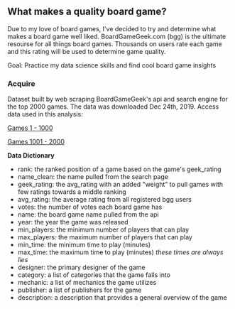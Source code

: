 ## What makes a quality board game? 

Due to my love of board games, I've decided to try and determine what makes a board game well liked. BoardGameGeek.com (bgg) is the ultimate resourse for all things board games. Thousands on users rate each game and this rating will be used to determine game quality. 

Goal: Practice my data science skills and find cool board game insights

### Acquire
Dataset built by web scraping BoardGameGeek's api and search engine for the top 2000 games. 
The data was downloaded Dec 24th, 2019. Access data used in this analysis: 

[Games 1 - 1000](https://drive.google.com/file/d/1akXzg_fbt3ULhH1wnNTee32rftM-0-Rq/view?usp=sharing)

[Games 1001 - 2000](https://drive.google.com/file/d/1Q9dC80oSYeMji8FvLiLOYv70cPQBHwgc/view?usp=sharing)

**Data Dictionary**
- rank: the ranked position of a game based on the game's geek_rating
- name_clean: the name pulled from the search page
- geek_rating: the avg_rating with an added "weight" to pull games with few ratings towards a middle ranking
- avg_rating: the average rating from all registered bgg users
- votes: the number of votes each board game has
- name: the board game name pulled from the api
- year: the year the game was released
- min_players: the minimum number of players that can play
- max_players: the maximum number of players that can play
- min_time: the minimum time to play (minutes)
- max_time: the maximum time to play (minutes) *these times are always lies*
- designer: the primary designer of the game
- category: a list of categories that the game falls into
- mechanic: a list of mechanics the game utilizes
- publisher: a list of publishers for the game
- description: a description that provides a general overview of the game



